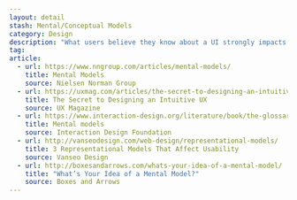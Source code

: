 ```yaml
---
layout: detail
stash: Mental/Conceptual Models
category: Design
description: "What users believe they know about a UI strongly impacts how they use it. Mismatched mental models are common, especially with designs that try something new."
tag:
article:
  - url: https://www.nngroup.com/articles/mental-models/
    title: Mental Models
    source: Nielsen Norman Group
  - url: https://uxmag.com/articles/the-secret-to-designing-an-intuitive-user-experience
    title: The Secret to Designing an Intuitive UX
    source: UX Magazine
  - url: https://www.interaction-design.org/literature/book/the-glossary-of-human-computer-interaction/mental-models
    title: Mental models
    source: Interaction Design Foundation
  - url: http://vanseodesign.com/web-design/representational-models/
    title: 3 Representational Models That Affect Usability
    source: Vanseo Design
  - url: http://boxesandarrows.com/whats-your-idea-of-a-mental-model/
    title: "What’s Your Idea of a Mental Model?"
    source: Boxes and Arrows
---
```


